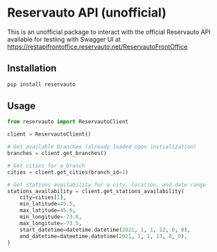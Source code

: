 # Reservauto API (unofficial)

This is an unofficial package to interact with the official Reservauto API available for testiing with Swagger UI at <https://restapifrontoffice.reservauto.net/ReservautoFrontOffice>

## Installation

```bash
pip install reservauto
```

## Usage

```python
from reservauto import ReservautoClient

client = ReservautoClient()

# Get available branches (already loaded upon initialization)
branches = client.get_branches()

# Get cities for a branch
cities = client.get_cities(branch_id=1)

# Get stations availability for a city, location, and date range
stations_availability = client.get_stations_availability(
    city=cities[1], 
    min_latitude=45.5, 
    max_latitude=45.6, 
    min_longitude=-73.6,
    max_longitute=-73.5,
    start_datetime=datetime.datetime(2021, 1, 1, 12, 0, 0),
    end_datetime=dateetime.datetime(2021, 1, 1, 13, 0, 0),
)
```